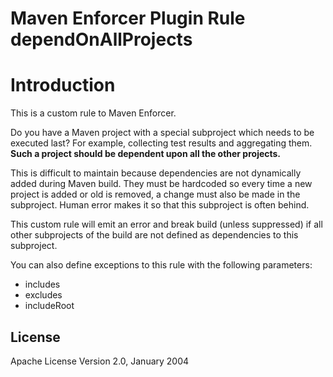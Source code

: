 # Maven Enforcer Plugin Rule dependOnAllProjects

# Introduction

This is a custom rule to Maven Enforcer.

Do you have a Maven project with a special subproject which needs to be executed last?
For example, collecting test results and aggregating them.
**Such a project should be dependent upon all the other projects.**

This is difficult to maintain because dependencies are not dynamically added
during Maven build. They must be hardcoded so every time a new project is added
or old is removed, a change must also be made in the subproject.
Human error makes it so that this subproject is often behind.

This custom rule will emit an error and break build (unless suppressed)
if all other subprojects of the build are not defined as dependencies
to this subproject.

You can also define exceptions to this rule with the following parameters:

* includes
* excludes
* includeRoot

## License

Apache License Version 2.0, January 2004
